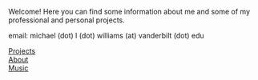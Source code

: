 Welcome! Here you can find some information about me and some of my professional and personal projects.

email: michael (dot) l (dot) williams (at) vanderbilt (dot) edu

[Projects](https://michaelleewilliams.github.io/projects.html)  
[About](https://michaelleewilliams.github.io/aboutme.html)  
[Music](https://michaelleewilliams.github.io/music.html)
